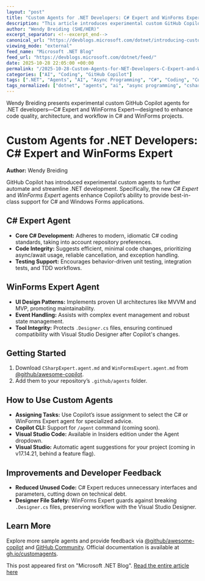 ```yaml
---
layout: "post"
title: "Custom Agents for .NET Developers: C# Expert and WinForms Expert"
description: "This article introduces experimental custom GitHub Copilot agents tailored for .NET developers: C# Expert and WinForms Expert. It details their specific features, guidance for integration, improvements they bring to the coding experience, and practical steps for usage within Visual Studio, VS Code, and the Copilot ecosystem."
author: "Wendy Breiding (SHE/HER)"
excerpt_separator: <!--excerpt_end-->
canonical_url: "https://devblogs.microsoft.com/dotnet/introducing-custom-agents-for-dotnet-developers-csharp-expert-winforms-expert/"
viewing_mode: "external"
feed_name: "Microsoft .NET Blog"
feed_url: "https://devblogs.microsoft.com/dotnet/feed/"
date: 2025-10-28 22:05:00 +00:00
permalink: "/2025-10-28-Custom-Agents-for-NET-Developers-C-Expert-and-WinForms-Expert.html"
categories: ["AI", "Coding", "GitHub Copilot"]
tags: [".NET", "Agents", "AI", "Async Programming", "C#", "Coding", "Copilot", "Copilot CLI", "Custom Agents", "Designer File Protection", "Developer Tools", "Event Driven Programming", "GitHub Copilot", "MVP", "MVVM", "News", "TDD", "Unit Testing", "VS", "VS Code", "WinForms"]
tags_normalized: ["dotnet", "agents", "ai", "async programming", "csharp", "coding", "copilot", "copilot cli", "custom agents", "designer file protection", "developer tools", "event driven programming", "github copilot", "mvp", "mvvm", "news", "tdd", "unit testing", "vs", "vs code", "winforms"]
---
```


Wendy Breiding presents experimental custom GitHub Copilot agents for .NET developers—C# Expert and WinForms Expert—designed to enhance code quality, architecture, and workflow in C# and WinForms projects.<!--excerpt_end-->

# Custom Agents for .NET Developers: C# Expert and WinForms Expert

**Author:** Wendy Breiding

GitHub Copilot has introduced experimental custom agents to further automate and streamline .NET development. Specifically, the new _C# Expert_ and _WinForms Expert_ agents enhance Copilot’s ability to provide best-in-class support for C# and Windows Forms applications.

## C# Expert Agent

- **Core C# Development:** Adheres to modern, idiomatic C# coding standards, taking into account repository preferences.
- **Code Integrity:** Suggests efficient, minimal code changes, prioritizing async/await usage, reliable cancellation, and exception handling.
- **Testing Support:** Encourages behavior-driven unit testing, integration tests, and TDD workflows.

## WinForms Expert Agent

- **UI Design Patterns:** Implements proven UI architectures like MVVM and MVP, promoting maintainability.
- **Event Handling:** Assists with complex event management and robust state management.
- **Tool Integrity:** Protects `.Designer.cs` files, ensuring continued compatibility with Visual Studio Designer after Copilot's changes.

## Getting Started

1. Download `CSharpExpert.agent.md` and `WinFormsExpert.agent.md` from [@github/awesome-copilot](https://github.com/github/awesome-copilot).
2. Add them to your repository’s `.github/agents` folder.

## How to Use Custom Agents

- **Assigning Tasks:** Use Copilot’s issue assignment to select the C# or WinForms Expert agent for specialized advice.
- **Copilot CLI:** Support for `/agent` command (coming soon).
- **Visual Studio Code:** Available in Insiders edition under the Agent dropdown.
- **Visual Studio:** Automatic agent suggestions for your project (coming in v17.14.21, behind a feature flag).

## Improvements and Developer Feedback

- **Reduced Unused Code:** C# Expert reduces unnecessary interfaces and parameters, cutting down on technical debt.
- **Designer File Safety:** WinForms Expert guards against breaking `.Designer.cs` files, preserving workflow with the Visual Studio Designer.

## Learn More

Explore more sample agents and provide feedback via [@github/awesome-copilot](https://github.com/github/awesome-copilot) and [GitHub Community](https://github.com/orgs/community/discussions/177930). Official documentation is available at [gh.io/customagents](https://gh.io/customagents).

This post appeared first on "Microsoft .NET Blog". [Read the entire article here](https://devblogs.microsoft.com/dotnet/introducing-custom-agents-for-dotnet-developers-csharp-expert-winforms-expert/)
